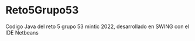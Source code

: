 # Reto5Grupo53
Codigo Java del reto 5 grupo 53 mintic 2022, desarrollado en SWING con el IDE Netbeans
